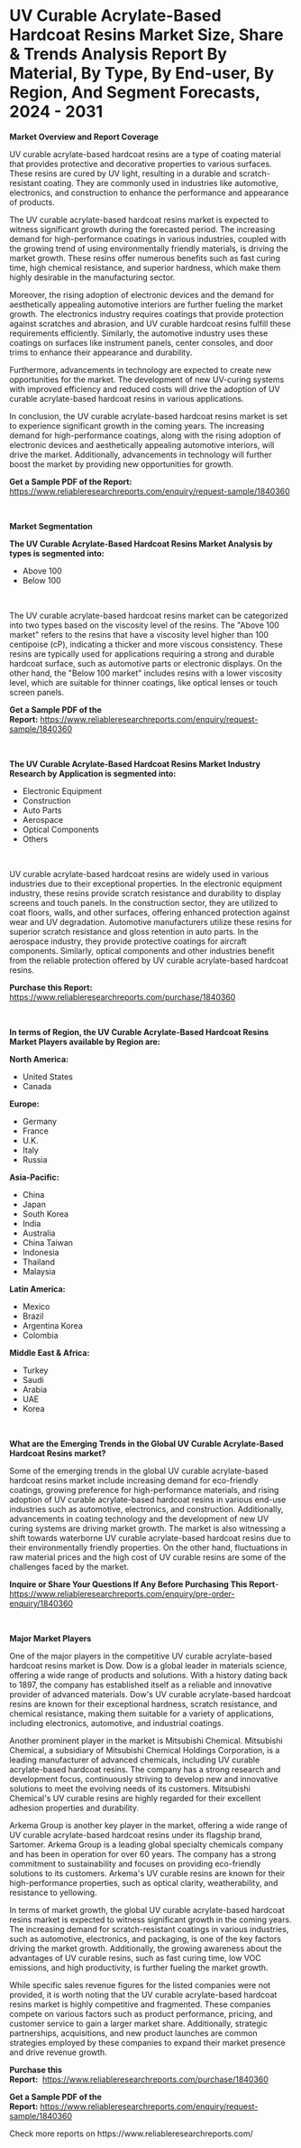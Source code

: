 <p><h1>UV Curable Acrylate-Based Hardcoat Resins Market Size, Share & Trends Analysis Report By Material, By Type, By End-user, By Region, And Segment Forecasts, 2024 - 2031</h1></p><p><strong>Market Overview and Report Coverage</strong></p>
<p><p>UV curable acrylate-based hardcoat resins are a type of coating material that provides protective and decorative properties to various surfaces. These resins are cured by UV light, resulting in a durable and scratch-resistant coating. They are commonly used in industries like automotive, electronics, and construction to enhance the performance and appearance of products.</p><p>The UV curable acrylate-based hardcoat resins market is expected to witness significant growth during the forecasted period. The increasing demand for high-performance coatings in various industries, coupled with the growing trend of using environmentally friendly materials, is driving the market growth. These resins offer numerous benefits such as fast curing time, high chemical resistance, and superior hardness, which make them highly desirable in the manufacturing sector.</p><p>Moreover, the rising adoption of electronic devices and the demand for aesthetically appealing automotive interiors are further fueling the market growth. The electronics industry requires coatings that provide protection against scratches and abrasion, and UV curable hardcoat resins fulfill these requirements efficiently. Similarly, the automotive industry uses these coatings on surfaces like instrument panels, center consoles, and door trims to enhance their appearance and durability.</p><p>Furthermore, advancements in technology are expected to create new opportunities for the market. The development of new UV-curing systems with improved efficiency and reduced costs will drive the adoption of UV curable acrylate-based hardcoat resins in various applications.</p><p>In conclusion, the UV curable acrylate-based hardcoat resins market is set to experience significant growth in the coming years. The increasing demand for high-performance coatings, along with the rising adoption of electronic devices and aesthetically appealing automotive interiors, will drive the market. Additionally, advancements in technology will further boost the market by providing new opportunities for growth.</p></p>
<p><strong>Get a Sample PDF of the Report:</strong> <a href="https://www.reliableresearchreports.com/enquiry/request-sample/1840360">https://www.reliableresearchreports.com/enquiry/request-sample/1840360</a></p>
<p>&nbsp;</p>
<p><strong>Market Segmentation</strong></p>
<p><strong>The UV Curable Acrylate-Based Hardcoat Resins Market Analysis by types is segmented into:</strong></p>
<p><ul><li>Above 100</li><li>Below 100</li></ul></p>
<p>&nbsp;</p>
<p><p>The UV curable acrylate-based hardcoat resins market can be categorized into two types based on the viscosity level of the resins. The "Above 100 market" refers to the resins that have a viscosity level higher than 100 centipoise (cP), indicating a thicker and more viscous consistency. These resins are typically used for applications requiring a strong and durable hardcoat surface, such as automotive parts or electronic displays. On the other hand, the "Below 100 market" includes resins with a lower viscosity level, which are suitable for thinner coatings, like optical lenses or touch screen panels.</p></p>
<p><strong>Get a Sample PDF of the Report:</strong>&nbsp;<a href="https://www.reliableresearchreports.com/enquiry/request-sample/1840360">https://www.reliableresearchreports.com/enquiry/request-sample/1840360</a></p>
<p>&nbsp;</p>
<p><strong>The UV Curable Acrylate-Based Hardcoat Resins Market Industry Research by Application is segmented into:</strong></p>
<p><ul><li>Electronic Equipment</li><li>Construction</li><li>Auto Parts</li><li>Aerospace</li><li>Optical Components</li><li>Others</li></ul></p>
<p>&nbsp;</p>
<p><p>UV curable acrylate-based hardcoat resins are widely used in various industries due to their exceptional properties. In the electronic equipment industry, these resins provide scratch resistance and durability to display screens and touch panels. In the construction sector, they are utilized to coat floors, walls, and other surfaces, offering enhanced protection against wear and UV degradation. Automotive manufacturers utilize these resins for superior scratch resistance and gloss retention in auto parts. In the aerospace industry, they provide protective coatings for aircraft components. Similarly, optical components and other industries benefit from the reliable protection offered by UV curable acrylate-based hardcoat resins.</p></p>
<p><strong>Purchase this Report:</strong>&nbsp; <a href="https://www.reliableresearchreports.com/purchase/1840360">https://www.reliableresearchreports.com/purchase/1840360</a></p>
<p>&nbsp;</p>
<p><strong>In terms of Region, the UV Curable Acrylate-Based Hardcoat Resins Market Players available by Region are:</strong></p>
<p>
    <p> <strong> North America: </strong>
        <ul>
            <li>United States</li>
            <li>Canada</li>
        </ul>
        </p> 
    <p> <strong> Europe: </strong>
        <ul>
            <li>Germany</li>
            <li>France</li>
            <li>U.K.</li>
            <li>Italy</li>
            <li>Russia</li>
        </ul>
        </p> 
    <p> <strong> Asia-Pacific: </strong>
        <ul>
            <li>China</li>
            <li>Japan</li>
            <li>South Korea</li>
            <li>India</li>
            <li>Australia</li>
            <li>China Taiwan</li>
            <li>Indonesia</li>
            <li>Thailand</li>
            <li>Malaysia</li>
        </ul>
        </p> 
    <p> <strong> Latin America: </strong>
        <ul>
            <li>Mexico</li>
            <li>Brazil</li>
            <li>Argentina Korea</li>
            <li>Colombia</li>
        </ul>
        </p> 
    <p> <strong> Middle East & Africa: </strong>
        <ul>
            <li>Turkey</li>
            <li>Saudi</li>
            <li>Arabia</li>
            <li>UAE</li>
            <li>Korea</li>
        </ul>
    </p>
    </p>
<p>&nbsp;</p>
<p><strong>What are the Emerging Trends in the Global UV Curable Acrylate-Based Hardcoat Resins market?</strong></p>
<p><p>Some of the emerging trends in the global UV curable acrylate-based hardcoat resins market include increasing demand for eco-friendly coatings, growing preference for high-performance materials, and rising adoption of UV curable acrylate-based hardcoat resins in various end-use industries such as automotive, electronics, and construction. Additionally, advancements in coating technology and the development of new UV curing systems are driving market growth. The market is also witnessing a shift towards waterborne UV curable acrylate-based hardcoat resins due to their environmentally friendly properties. On the other hand, fluctuations in raw material prices and the high cost of UV curable resins are some of the challenges faced by the market.</p></p>
<p><strong>Inquire or Share Your Questions If Any Before Purchasing This Report</strong>- <a href="https://www.reliableresearchreports.com/enquiry/pre-order-enquiry/1840360">https://www.reliableresearchreports.com/enquiry/pre-order-enquiry/1840360</a></p>
<p>&nbsp;</p>
<p><strong>Major Market Players</strong></p>
<p><p>One of the major players in the competitive UV curable acrylate-based hardcoat resins market is Dow. Dow is a global leader in materials science, offering a wide range of products and solutions. With a history dating back to 1897, the company has established itself as a reliable and innovative provider of advanced materials. Dow's UV curable acrylate-based hardcoat resins are known for their exceptional hardness, scratch resistance, and chemical resistance, making them suitable for a variety of applications, including electronics, automotive, and industrial coatings.</p><p>Another prominent player in the market is Mitsubishi Chemical. Mitsubishi Chemical, a subsidiary of Mitsubishi Chemical Holdings Corporation, is a leading manufacturer of advanced chemicals, including UV curable acrylate-based hardcoat resins. The company has a strong research and development focus, continuously striving to develop new and innovative solutions to meet the evolving needs of its customers. Mitsubishi Chemical's UV curable resins are highly regarded for their excellent adhesion properties and durability.</p><p>Arkema Group is another key player in the market, offering a wide range of UV curable acrylate-based hardcoat resins under its flagship brand, Sartomer. Arkema Group is a leading global specialty chemicals company and has been in operation for over 60 years. The company has a strong commitment to sustainability and focuses on providing eco-friendly solutions to its customers. Arkema's UV curable resins are known for their high-performance properties, such as optical clarity, weatherability, and resistance to yellowing.</p><p>In terms of market growth, the global UV curable acrylate-based hardcoat resins market is expected to witness significant growth in the coming years. The increasing demand for scratch-resistant coatings in various industries, such as automotive, electronics, and packaging, is one of the key factors driving the market growth. Additionally, the growing awareness about the advantages of UV curable resins, such as fast curing time, low VOC emissions, and high productivity, is further fueling the market growth.</p><p>While specific sales revenue figures for the listed companies were not provided, it is worth noting that the UV curable acrylate-based hardcoat resins market is highly competitive and fragmented. These companies compete on various factors such as product performance, pricing, and customer service to gain a larger market share. Additionally, strategic partnerships, acquisitions, and new product launches are common strategies employed by these companies to expand their market presence and drive revenue growth.</p></p>
<p><strong>Purchase this Report:</strong>&nbsp;&nbsp;<a href="https://www.reliableresearchreports.com/purchase/1840360">https://www.reliableresearchreports.com/purchase/1840360</a></p>
<p></p>
<p><strong>Get a Sample PDF of the Report:</strong>&nbsp;<a href="https://www.reliableresearchreports.com/enquiry/request-sample/1840360">https://www.reliableresearchreports.com/enquiry/request-sample/1840360</a></p>
<p>Check more reports on https://www.reliableresearchreports.com/</p>